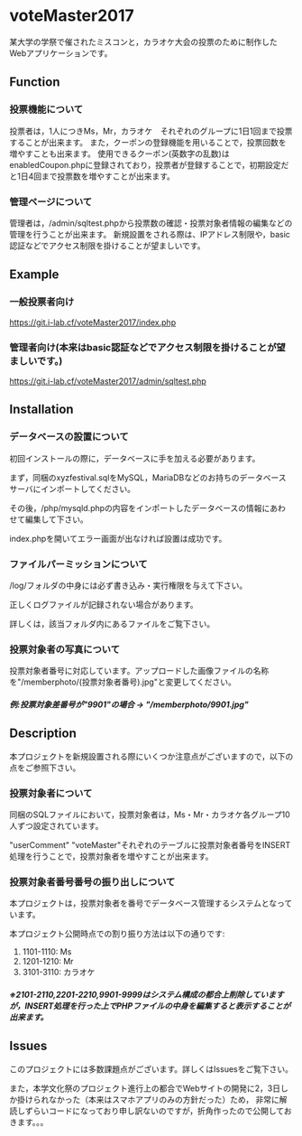 # voteMaster2017
某大学の学祭で催されたミスコンと，カラオケ大会の投票のために制作したWebアプリケーションです。

## Function

### 投票機能について
投票者は，1人につきMs，Mr，カラオケ　それぞれのグループに1日1回まで投票することが出来ます。
また，クーポンの登録機能を用いることで，投票回数を増やすことも出来ます。
使用できるクーポン(英数字の乱数)はenabledCoupon.phpに登録されており，投票者が登録することで，初期設定だと1日4回まで投票数を増やすことが出来ます。

### 管理ページについて
管理者は，/admin/sqltest.phpから投票数の確認・投票対象者情報の編集などの管理を行うことが出来ます。
新規設置をされる際は、IPアドレス制限や，basic認証などでアクセス制限を掛けることが望ましいです。

## Example
### 一般投票者向け
https://git.i-lab.cf/voteMaster2017/index.php
### 管理者向け(本来はbasic認証などでアクセス制限を掛けることが望ましいです。)
https://git.i-lab.cf/voteMaster2017/admin/sqltest.php

## Installation

### データベースの設置について
初回インストールの際に，データベースに手を加える必要があります。


まず，同梱のxyzfestival.sqlをMySQL，MariaDBなどのお持ちのデータベースサーバにインポートしてください。


その後，/php/mysqld.phpの内容をインポートしたデータベースの情報にあわせて編集して下さい。


index.phpを開いてエラー画面が出なければ設置は成功です。



### ファイルパーミッションについて
/log/フォルダの中身には必ず書き込み・実行権限を与えて下さい。


正しくログファイルが記録されない場合があります。


詳しくは，該当フォルダ内にあるファイルをご覧下さい。



### 投票対象者の写真について
投票対象者番号に対応しています。アップロードした画像ファイルの名称を"/memberphoto/(投票対象者番号).jpg"と変更してください。


##### 例:投票対象差番号が"9901"の場合 -> "/memberphoto/9901.jpg"

## Description
本プロジェクトを新規設置される際にいくつか注意点がございますので，以下の点をご参照下さい。


### 投票対象者について
同梱のSQLファイルにおいて，投票対象者は，Ms・Mr・カラオケ各グループ10人ずつ設定されています。


"userComment" "voteMaster"それぞれのテーブルに投票対象者番号をINSERT処理を行うことで，投票対象者を増やすことが出来ます。



### 投票対象者番号番号の振り出しについて
本プロジェクトは，投票対象者を番号でデータベース管理するシステムとなっています。


本プロジェクト公開時点での割り振り方法は以下の通りです:



1. 1101-1110: Ms
2. 1201-1210: Mr
3. 3101-3110: カラオケ

##### ※2101-2110,2201-2210,9901-9999はシステム構成の都合上削除していますが，INSERT処理を行った上でPHPファイルの中身を編集すると表示することが出来ます。

## Issues
このプロジェクトには多数課題点がございます。詳しくはIssuesをご覧下さい。


また，本学文化祭のプロジェクト進行上の都合でWebサイトの開発に2，3日しか掛けられなかった（本来はスマホアプリのみの方針だった）ため，
非常に解読しずらいコードになっており申し訳ないのですが，折角作ったので公開しておきます。。。
